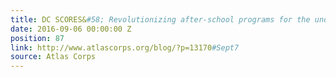 ```yaml
---
title: DC SCORES&#58; Revolutionizing after-school programs for the underserved
date: 2016-09-06 00:00:00 Z
position: 87
link: http://www.atlascorps.org/blog/?p=13170#Sept7
source: Atlas Corps
---
```


